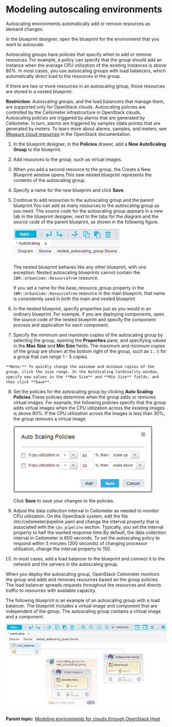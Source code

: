 # Modeling autoscaling environments

Autoscaling environments automatically add or remove resources as demand changes.

In the blueprint designer, open the blueprint for the environment that you want to autoscale.

Autoscaling groups have policies that specify when to add or remove resources. For example, a policy can specify that the group should add an instance when the average CPU utilization of the existing instances is above 80%. In most cases, you use autoscaling groups with load balancers, which automatically direct load to the resources in the group.

If there are two or more resources in an autoscaling group, those resources are stored in a nested blueprint.

**Restriction:** Autoscaling groups, and the load balancers that manage them, are supported only for OpenStack clouds. Autoscaling policies are controlled by the Ceilometer infrastructure in OpenStack clouds. Autoscaling policies are triggered by alarms that are generated by Ceilometer. In turn, alarms are triggered by samples \(data points\) that are generated by meters. To learn more about alarms, samples, and meters, see [Measure cloud resources](http://docs.openstack.org/user-guide/content/ceilometer_cli_commands.html) in the OpenStack documentation.

1.   In the blueprint designer, in the **Policies** drawer, add a **New AutoScaling Group** to the blueprint. 
2.  Add resources to the group, such as virtual images. 
3.  When you add a second resource to the group, the Create a New Blueprint window opens.This new nested blueprint represents the contents of the autoscaling group.
4.  Specify a name for the new blueprint and click **Save**. 
5.  Continue to add resources to the autoscaling group and the parent blueprint.You can add as many resources to the autoscaling group as you need. The source code for the autoscaling group appears in a new tab in the blueprint designer, next to the tabs for the diagram and the source code of the parent blueprint, as shown in the following figure.

    ![The blueprint designer, showing three tabs for the diagram, the source code, and the source code of the nested autoscaling group](../images/blueprint_autoscale_a.gif)

    The nested blueprint behaves like any other blueprint, with one exception: Nested autoscaling blueprints cannot contain the `IBM::UrbanCode::ResourceTree` resource.

    If you set a name for the base\_resource\_group property in the `IBM::UrbanCode::ResourceTree` resource in the main blueprint, that name is consistently used in both the main and nested blueprint.

6.   In the nested blueprint, specify properties just as you would in an ordinary blueprint. For example, if you are deploying components, open the source code of the nested blueprint and specify the component process and application for each component.
7.   Specify the minimum and maximum copies of the autoscaling group by selecting the group, opening the **Properties** pane, and specifying values in the **Max Size** and **Min Size** fields. The maximum and minimum copies of the group are shown at the bottom right of the group, such as `1..5` for a group that can range 1 - 5 copies.

    **Note:** To quickly change the maximum and minimum copies of the group, click the size range. In the AutoScaling Cardinality window, specify new values in the **Max Size** and **Min Size** fields, and then click **Save**.

8.  Set the policies for the autoscaling group by clicking **Auto Scaling Policies**.These policies determine when the group adds or removes virtual images. For example, the following policies specify that the group adds virtual images when the CPU utilization across the existing images is above 80%. If the CPU utilization across the images is less than 30%, the group removes a virtual image.

    ![The policies for an autoscaling group, changing the number of images at 80% and 30% of CPU utilization](../images/blueprint_autoscale_b.gif)

    Click **Save** to save your changes to the policies.

9.  Adjust the data collection interval in Ceilometer as needed to monitor CPU utilization. On the OpenStack system, edit the file /etc/ceilometer/pipeline.yaml and change the interval property that is associated with the `cpu_pipeline` section. Typically, you set the interval property to half the wanted response time.By default, the data collection interval in Ceilometer is 600 seconds. To set the autoscaling policy to respond within 5 minutes \(300 seconds\) of changing processor utilization, change the interval property to 150.
10. In most cases, add a load balancer to the blueprint and connect it to the network and the servers in the autoscaling group. 

When you deploy the autoscaling group, OpenStack Ceilometer monitors the group and adds and removes resources based on the group policies. The load balancer spreads requests throughout the resources and directs traffic to resources with available capacity.

The following blueprint is an example of an autoscaling group with a load balancer. The blueprint includes a virtual image and component that are independent of the group. The autoscaling group contains a virtual image and a component.

![An example blueprint that includes an autoscaling group; this group contains a virtual image and a component](../images/blueprint_autoscale_c.gif)

**Parent topic:** [Modeling environments for clouds through OpenStack Heat](../../com.edt.doc/topics/blueprint_edit_clouds.md)


